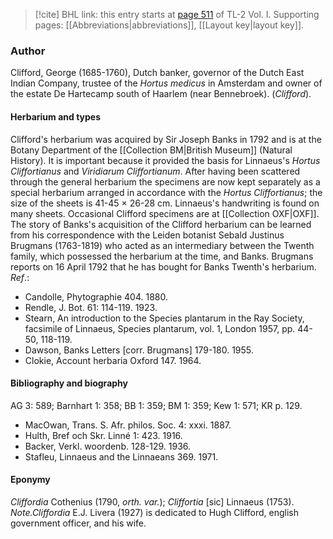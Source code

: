 > [!cite] BHL link: this entry starts at [page 511](https://www.biodiversitylibrary.org/item/103414#page/559/mode/1up) of TL-2 Vol. I.
> Supporting pages: [[Abbreviations|abbreviations]], [[Layout key|layout key]].

### Author

Clifford, George (1685-1760), Dutch banker, governor of the Dutch East Indian Company, trustee of the *Hortus medicus* in Amsterdam and owner of the estate De Hartecamp south of Haarlem (near Bennebroek). (*Clifford*).

#### Herbarium and types

Clifford's herbarium was acquired by Sir Joseph Banks in 1792 and is at the Botany Department of the [[Collection BM|British Museum]] (Natural History). It is important because it provided the basis for Linnaeus's *Hortus Cliffortianus* and *Viridiarum Cliffortianum*. After having been scattered through the general herbarium the specimens are now kept separately as a special herbarium arranged in accordance with the *Hortus Cliffortianus*; the size of the sheets is 41-45 × 26-28 cm. Linnaeus's handwriting is found on many sheets. Occasional Clifford specimens are at [[Collection OXF|OXF]]. The story of Banks's acquisition of the Clifford herbarium can be learned from his correspondence with the Leiden botanist Sebald Justinus Brugmans (1763-1819) who acted as an intermediary between the Twenth family, which possessed the herbarium at the time, and Banks. Brugmans reports on 16 April 1792 that he has bought for Banks Twenth's herbarium.
*Ref*.:
- Candolle, Phytographie 404. 1880.
- Rendle, J. Bot. 61: 114-119. 1923.
- Stearn, An introduction to the Species plantarum in the Ray Society, facsimile of Linnaeus, Species plantarum, vol. 1, London 1957, pp. 44-50, 118-119.
- Dawson, Banks Letters \[corr. Brugmans\] 179-180. 1955.
- Clokie, Account herbaria Oxford 147. 1964.

#### Bibliography and biography

AG 3: 589; Barnhart 1: 358; BB 1: 359; BM 1: 359; Kew 1: 571; KR p. 129.
- MacOwan, Trans. S. Afr. philos. Soc. 4: xxxi. 1887.
- Hulth, Bref och Skr. Linné 1: 423. 1916.
- Backer, Verkl. woordenb. 128-129. 1936.
- Stafleu, Linnaeus and the Linnaeans 369. 1971.

#### Eponymy

*Cliffordia* Cothenius (1790, *orth. var.*); *Cliffortia* \[sic\] Linnaeus (1753). *Note.Cliffordia* E.J. Livera (1927) is dedicated to Hugh Clifford, english government officer, and his wife.

